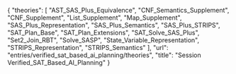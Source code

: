 {
    "theories": [
        "AST_SAS_Plus_Equivalence",
        "CNF_Semantics_Supplement",
        "CNF_Supplement",
        "List_Supplement",
        "Map_Supplement",
        "SAS_Plus_Representation",
        "SAS_Plus_Semantics",
        "SAS_Plus_STRIPS",
        "SAT_Plan_Base",
        "SAT_Plan_Extensions",
        "SAT_Solve_SAS_Plus",
        "Set2_Join_RBT",
        "Solve_SASP",
        "State_Variable_Representation",
        "STRIPS_Representation",
        "STRIPS_Semantics"
    ],
    "url": "entries/verified_sat_based_ai_planning/theories",
    "title": "Session Verified_SAT_Based_AI_Planning"
}